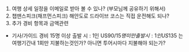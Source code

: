 1. 여행 상세 일정을 이메일로 받아 볼 수 있나? (부모님께 공유하기 위해서)
2. 챕맨스피크(채프먼스피크) 해안도로 드라이브 코스는 직접 운전해도 되나?
3. 추가 경비 항목과 금액관련
 * 기사/가이드 경비 15명 이상 출발 시 : 1인 US$90 / 15명 미만 출발 시 : 1인 US$135 는 여행기간내 1회만 지불하는것인가? 아니면 투어시마다 지불해야 되는가?
